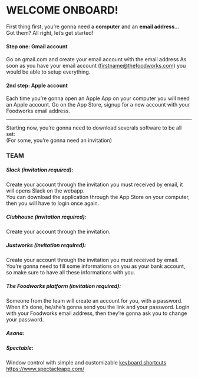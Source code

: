# WELCOME ONBOARD!

First thing first, you’re gonna need a **computer** and an **email address**…<br>Got them? All right, let’s get started!


#### Step one: Gmail account
Go on gmail.com and create your email account with the email address As soon as you have your email account (firstname@thefoodworks.com) you would be able to setup everything.

#### 2nd step: Apple account
Each time you’re gonna open an Apple App on your computer you will need an Apple account.
Go on the App Store, signup for a new account with your Foodworks email address.


---
Starting now, you’re gonna need to download severals software to be all set:<br>
(For some, you’re gonna need an invitation)


### TEAM
##### Slack *(invitation required)*:
Create your account through the invitation you must received by email, it will opens Slack on the webapp.<br>
You can download the application through the App Store on your computer, then you will have to login once again.

##### Clubhouse *(invitation required)*:
Create your account through the invitation.

##### Justworks *(invitation required)*: 
Create your account through the invitation you must received by email.<br>
You’re gonna need to fill some informations on you as your bank account, so make sure to have all these informations with you.

##### The Foodworks platform *(invitation required)*:
Someone from the team will create an account for you, with a password. When it’s done, he/she’s gonna send you the link and your password. Login with your Foodworks email address, then they’re gonna ask you to change your password.

##### Asana:

##### Spectable:
Window control with simple and customizable [keyboard shortcuts](https://github.com/eczarny/spectacle#keyboard-shortcuts)
https://www.spectacleapp.com/
